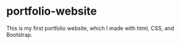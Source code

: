 # portfolio-website
This is my first portfolio website, which I made with html, CSS, and Bootstrap.
